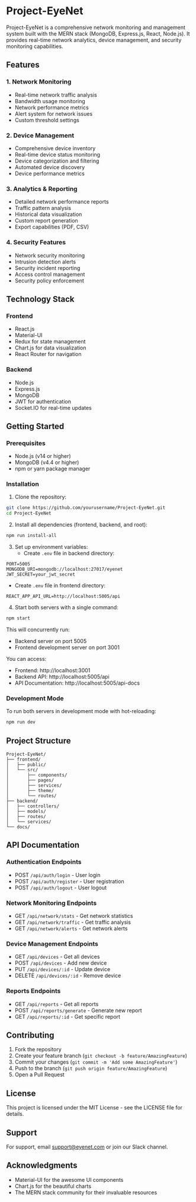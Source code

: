 # Project-EyeNet

Project-EyeNet is a comprehensive network monitoring and management system built with the MERN stack (MongoDB, Express.js, React, Node.js). It provides real-time network analytics, device management, and security monitoring capabilities.

## Features

### 1. Network Monitoring
- Real-time network traffic analysis
- Bandwidth usage monitoring
- Network performance metrics
- Alert system for network issues
- Custom threshold settings

### 2. Device Management
- Comprehensive device inventory
- Real-time device status monitoring
- Device categorization and filtering
- Automated device discovery
- Device performance metrics

### 3. Analytics & Reporting
- Detailed network performance reports
- Traffic pattern analysis
- Historical data visualization
- Custom report generation
- Export capabilities (PDF, CSV)

### 4. Security Features
- Network security monitoring
- Intrusion detection alerts
- Security incident reporting
- Access control management
- Security policy enforcement

## Technology Stack

### Frontend
- React.js
- Material-UI
- Redux for state management
- Chart.js for data visualization
- React Router for navigation

### Backend
- Node.js
- Express.js
- MongoDB
- JWT for authentication
- Socket.IO for real-time updates

## Getting Started

### Prerequisites
- Node.js (v14 or higher)
- MongoDB (v4.4 or higher)
- npm or yarn package manager

### Installation

1. Clone the repository:
```bash
git clone https://github.com/yourusername/Project-EyeNet.git
cd Project-EyeNet
```

2. Install all dependencies (frontend, backend, and root):
```bash
npm run install-all
```

3. Set up environment variables:
   - Create `.env` file in backend directory:
```env
PORT=5005
MONGODB_URI=mongodb://localhost:27017/eyenet
JWT_SECRET=your_jwt_secret
```
   - Create `.env` file in frontend directory:
```env
REACT_APP_API_URL=http://localhost:5005/api
```

4. Start both servers with a single command:
```bash
npm start
```

This will concurrently run:
- Backend server on port 5005
- Frontend development server on port 3001

You can access:
- Frontend: http://localhost:3001
- Backend API: http://localhost:5005/api
- API Documentation: http://localhost:5005/api-docs

### Development Mode

To run both servers in development mode with hot-reloading:
```bash
npm run dev
```

## Project Structure

```
Project-EyeNet/
├── frontend/
│   ├── public/
│   └── src/
│       ├── components/
│       ├── pages/
│       ├── services/
│       ├── theme/
│       └── routes/
├── backend/
│   ├── controllers/
│   ├── models/
│   ├── routes/
│   └── services/
└── docs/
```

## API Documentation

### Authentication Endpoints
- POST `/api/auth/login` - User login
- POST `/api/auth/register` - User registration
- POST `/api/auth/logout` - User logout

### Network Monitoring Endpoints
- GET `/api/network/stats` - Get network statistics
- GET `/api/network/traffic` - Get traffic analysis
- GET `/api/network/alerts` - Get network alerts

### Device Management Endpoints
- GET `/api/devices` - Get all devices
- POST `/api/devices` - Add new device
- PUT `/api/devices/:id` - Update device
- DELETE `/api/devices/:id` - Remove device

### Reports Endpoints
- GET `/api/reports` - Get all reports
- POST `/api/reports/generate` - Generate new report
- GET `/api/reports/:id` - Get specific report

## Contributing

1. Fork the repository
2. Create your feature branch (`git checkout -b feature/AmazingFeature`)
3. Commit your changes (`git commit -m 'Add some AmazingFeature'`)
4. Push to the branch (`git push origin feature/AmazingFeature`)
5. Open a Pull Request

## License

This project is licensed under the MIT License - see the LICENSE file for details.

## Support

For support, email support@eyenet.com or join our Slack channel.

## Acknowledgments

- Material-UI for the awesome UI components
- Chart.js for the beautiful charts
- The MERN stack community for their invaluable resources